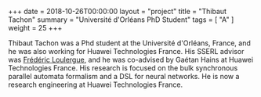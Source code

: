 +++
date = 2018-10-26T00:00:00
layout = "project"
title = "Thibaut Tachon"
summary = "Université d'Orléans PhD Student"
tags = [ "A" ]
weight = 25
+++

Thibaut Tachon was a Phd student at the Université d'Orléans, France,
and he was also working for Huawei Technologies France.  His SSERL
advisor was [Frédéric Loulergue](https://frederic.loulergue.eu), and
he was co-advised by Gaétan Hains at Huawei Technologies France. His
research is focused on the bulk synchronous parallel automata
formalism and a DSL for neural networks. He is now a research
engineering at Huawei Technologies France. 
